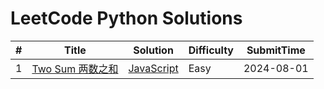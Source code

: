 # LeetCode Python Solutions

| # | Title | Solution | Difficulty | SubmitTime |
|--- | --- | --- | --- | --- |
| 1 | [Two Sum 两数之和](https://leetcode.cn/problems/two-sum/) | [JavaScript](./0001-two-sum-py/solution.py) | Easy | 2024-08-01 |
